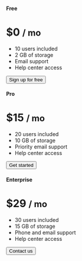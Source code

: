 <head>
  <meta charset="utf-8">
  <title>TinDog</title>
<!-- Google Font -->
  <link href="https://fonts.googleapis.com/css?family=Montserrat&display=swap" rel="stylesheet">
  <link href="https://fonts.googleapis.com/css?family=Montserrat|Ubuntu&display=swap" rel="stylesheet">
<!-- CSS Style sheets -->
  <link rel="stylesheet" href="https://stackpath.bootstrapcdn.com/bootstrap/4.4.1/css/bootstrap.min.css" integrity="sha384-Vkoo8x4CGsO3+Hhxv8T/Q5PaXtkKtu6ug5TOeNV6gBiFeWPGFN9MuhOf23Q9Ifjh" crossorigin="anonymous">
  <link rel="stylesheet" href="css/styles.css">
</head>





<div class="card-deck mb-3 text-center">
    <div class="card mb-4 shadow-sm">
      <div class="card-header">
        <h4 class="my-0 font-weight-normal">Free</h4>
      </div>
      <div class="card-body">
        <h1 class="card-title pricing-card-title">$0 <small class="text-muted">/ mo</small></h1>
        <ul class="list-unstyled mt-3 mb-4">
          <li>10 users included</li>
          <li>2 GB of storage</li>
          <li>Email support</li>
          <li>Help center access</li>
        </ul>
        <button type="button" class="btn btn-lg btn-block btn-outline-primary">Sign up for free</button>
      </div>
    </div>
    <div class="card mb-4 shadow-sm">
      <div class="card-header">
        <h4 class="my-0 font-weight-normal">Pro</h4>
      </div>
      <div class="card-body">
        <h1 class="card-title pricing-card-title">$15 <small class="text-muted">/ mo</small></h1>
        <ul class="list-unstyled mt-3 mb-4">
          <li>20 users included</li>
          <li>10 GB of storage</li>
          <li>Priority email support</li>
          <li>Help center access</li>
        </ul>
        <button type="button" class="btn btn-lg btn-block btn-primary">Get started</button>
      </div>
    </div>
    <div class="card mb-4 shadow-sm">
      <div class="card-header">
        <h4 class="my-0 font-weight-normal">Enterprise</h4>
      </div>
      <div class="card-body">
        <h1 class="card-title pricing-card-title">$29 <small class="text-muted">/ mo</small></h1>
        <ul class="list-unstyled mt-3 mb-4">
          <li>30 users included</li>
          <li>15 GB of storage</li>
          <li>Phone and email support</li>
          <li>Help center access</li>
        </ul>
        <button type="button" class="btn btn-lg btn-block btn-primary">Contact us</button>
      </div>
    </div>
  </div>


